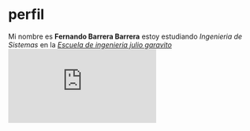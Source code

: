 # perfil
   Mi nombre es **Fernando Barrera Barrera**  estoy estudiando *Ingenieria de Sistemas* en la [*Escuela de ingenieria julio garavito*][2] 
![hola][1]











[1]:https://www.escuelaing.edu.co/escuela/planesEstudio/img/sistemas/Malla-curricular-SISTEMAS.pdf
[2]:https://www.escuelaing.edu.co/es/
